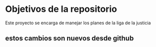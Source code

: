 # Objetivos de la repositorio

Este proyecto se encarga de manejar los planes de la liga de la justicia

## estos cambios son nuevos desde github
